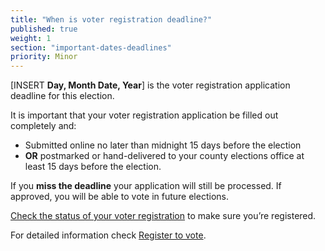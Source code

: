 ```yaml
---
title: "When is voter registration deadline?"
published: true
weight: 1
section: "important-dates-deadlines"
priority: Minor
---
```


[INSERT **Day, Month Date, Year**] is the voter registration application deadline for this election.  

It is important that your voter registration application be filled out completely and:  
- Submitted online no later than midnight 15 days before the election
- **OR** postmarked or hand-delivered to your county elections office at least 15 days before the election.

If you **miss the deadline** your application will still be processed.  If approved, you will be able to vote in future elections.  

[Check the status of your voter registration](http://www.sos.ca.gov/elections/registration-status/) to make sure you’re registered.  

For detailed information check [Register to vote](#section-register-to-vote).
